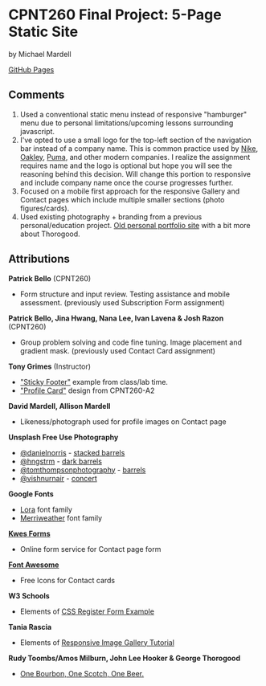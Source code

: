# CPNT260 Final Project: 5-Page Static Site
by Michael Mardell

[GitHub Pages](https://aggressiveperfector.github.io/cpnt260-final/index.html)

## Comments
1. Used a conventional static menu instead of responsive "hamburger" menu due to personal limitations/upcoming lessons surrounding javascript.
 2. I've opted to use a small logo for the top-left section of the navigation bar instead of a company name. This is common practice used by [Nike](https://www.nike.com/ca/), [Oakley](https://www.oakley.com/en-ca), [Puma](https://ca.puma.com/), and other modern companies. I realize the assignment requires name and the logo is optional but hope you will see the reasoning behind this decision. Will change this portion to responsive and include company name once the course progresses further. 
3. Focused on a mobile first approach for the responsive Gallery and Contact pages which include multiple smaller sections (photo figures/cards).
4. Used existing photography + branding from a previous personal/education project. [Old personal portfolio site](http://michaelmardell.ca/) with a bit more about Thorogood.

## Attributions
**Patrick Bello** (CPNT260)
- Form structure and input review. Testing assistance and mobile assessment. (previously used Subscription Form assignment)

**Patrick Bello, Jina Hwang, Nana Lee, Ivan Lavena & Josh Razon** (CPNT260)
- Group problem solving and code fine tuning. Image placement and gradient mask. (previously used Contact Card assignment)

**Tony Grimes** (Instructor)
- ["Sticky Footer"](https://codepen.io/browsertherapy/pen/wvGbMYY) example from class/lab time.
- ["Profile Card"](https://raw.githubusercontent.com/sait-wbdv/assessments/master/cpnt260/assignment-2/screencap.png) design from CPNT260-A2

**David Mardell, Allison Mardell**
- Likeness/photograph used for profile images on Contact page

**Unsplash Free Use Photography**
- [@danielnorris](https://unsplash.com/@danielnorris) - [stacked barrels](https://unsplash.com/photos/l1kZD3_dySY)
- [@hngstrm](https://unsplash.com/@hngstrm) - [dark barrels](https://unsplash.com/photos/-7XBGB1dW8w)
- [@tomthompsonphotography](https://unsplash.com/@tomthompsonphotography) -  [barrels](https://unsplash.com/photos/BoVxWyS5KAE)
- [@vishnurnair](https://unsplash.com/@vishnurnair) - [concert](https://unsplash.com/photos/m1WZS5ye404)

**Google Fonts**
- [Lora](https://fonts.google.com/specimen/Lora) font family
- [Merriweather](https://fonts.google.com/specimen/Merriweather) font family

[**Kwes Forms**](https://kwes.io/)
- Online form service for Contact page form

[**Font Awesome**](https://fontawesome.com/)
- Free Icons for Contact cards

**W3 Schools**
- Elements of [CSS Register Form Example](https://www.w3schools.com/howto/howto_css_register_form.asp)

**Tania Rascia**
- Elements of [Responsive Image Gallery Tutorial](https://www.taniarascia.com/how-to-build-a-responsive-image-gallery-with-flexbox/)

**Rudy Toombs/Amos Milburn, John Lee Hooker & George Thorogood**
 - [One Bourbon, One Scotch, One Beer.](https://en.wikipedia.org/wiki/One_Bourbon,_One_Scotch,_One_Beer)
